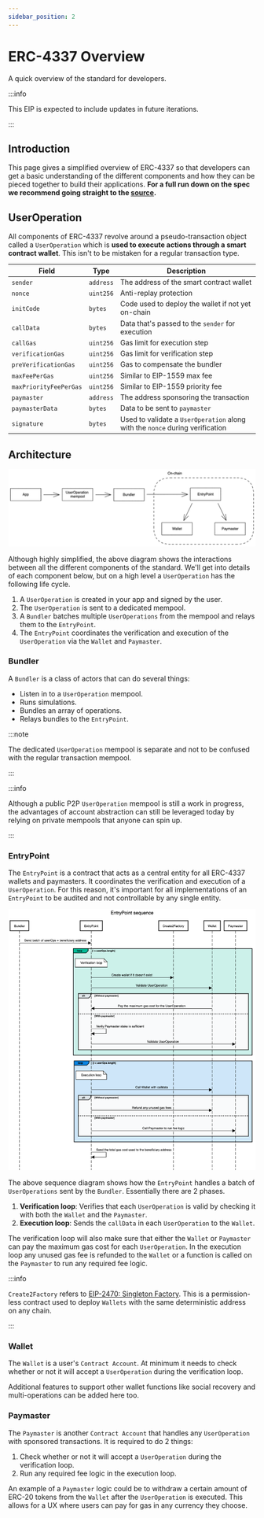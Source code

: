 ```yaml
---
sidebar_position: 2
---
```


# ERC-4337 Overview

A quick overview of the standard for developers.

:::info

This EIP is expected to include updates in future iterations.

:::

## Introduction

This page gives a simplified overview of ERC-4337 so that developers can get a basic understanding of the different components and how they can be pieced together to build their applications. **For a full run down on the spec we recommend going straight to the [source](https://eips.ethereum.org/EIPS/eip-4337).**

## UserOperation

All components of ERC-4337 revolve around a pseudo-transaction object called a `UserOperation` which is **used to execute actions through a smart contract wallet**. This isn't to be mistaken for a regular transaction type.

| Field                  | Type      | Description                                                                   |
| ---------------------- | --------- | ----------------------------------------------------------------------------- |
| `sender`               | `address` | The address of the smart contract wallet                                      |
| `nonce`                | `uint256` | Anti-replay protection                                                        |
| `initCode`             | `bytes`   | Code used to deploy the wallet if not yet on-chain                            |
| `callData`             | `bytes`   | Data that's passed to the `sender` for execution                              |
| `callGas`              | `uint256` | Gas limit for execution step                                                  |
| `verificationGas`      | `uint256` | Gas limit for verification step                                               |
| `preVerificationGas`   | `uint256` | Gas to compensate the bundler                                                 |
| `maxFeePerGas`         | `uint256` | Similar to EIP-1559 max fee                                                   |
| `maxPriorityFeePerGas` | `uint256` | Similar to EIP-1559 priority fee                                              |
| `paymaster`            | `address` | The address sponsoring the transaction                                        |
| `paymasterData`        | `bytes`   | Data to be sent to `paymaster`                                                |
| `signature`            | `bytes`   | Used to validate a `UserOperation` along with the `nonce` during verification |

## Architecture

![ERC-4337 Architecture Simplified](../../../static/img/erc4337-architecture-simplified.png)

Although highly simplified, the above diagram shows the interactions between all the different components of the standard. We'll get into details of each component below, but on a high level a `UserOperation` has the following life cycle.

1. A `UserOperation` is created in your app and signed by the user.
2. The `UserOperation` is sent to a dedicated mempool.
3. A `Bundler` batches multiple `UserOperations` from the mempool and relays them to the `EntryPoint`.
4. The `EntryPoint` coordinates the verification and execution of the `UserOperation` via the `Wallet` and `Paymaster`.

### Bundler

A `Bundler` is a class of actors that can do several things:

- Listen in to a `UserOperation` mempool.
- Runs simulations.
- Bundles an array of operations.
- Relays bundles to the `EntryPoint`.

:::note

The dedicated `UserOperation` mempool is separate and not to be confused with the regular transaction mempool.

:::

:::info

Although a public P2P `UserOperation` mempool is still a work in progress, the advantages of account abstraction can still be leveraged today by relying on private mempools that anyone can spin up.

:::

### EntryPoint

The `EntryPoint` is a contract that acts as a central entity for all ERC-4337 wallets and paymasters. It coordinates the verification and execution of a `UserOperation`. For this reason, it's important for all implementations of an `EntryPoint` to be audited and not controllable by any single entity.

![ERC-4337 EntryPoint Sequence](../../../static/img/entrypoint-sequence.png)

The above sequence diagram shows how the `EntryPoint` handles a batch of `UserOperations` sent by the `Bundler`. Essentially there are 2 phases.

1. **Verification loop**: Verifies that each `UserOperation` is valid by checking it with both the `Wallet` and the `Paymaster`.
2. **Execution loop**: Sends the `callData` in each `UserOperation` to the `Wallet`.

The verification loop will also make sure that either the `Wallet` or `Paymaster` can pay the maximum gas cost for each `UserOperation`. In the execution loop any unused gas fee is refunded to the `Wallet` or a function is called on the `Paymaster` to run any required fee logic.

:::info

`Create2Factory` refers to [EIP-2470: Singleton Factory](https://eips.ethereum.org/EIPS/eip-2470). This is a permission-less contract used to deploy `Wallets` with the same deterministic address on any chain.

:::

### Wallet

The `Wallet` is a user's `Contract Account`. At minimum it needs to check whether or not it will accept a `UserOperation` during the verification loop.

Additional features to support other wallet functions like social recovery and multi-operations can be added here too.

### Paymaster

The `Paymaster` is another `Contract Account` that handles any `UserOperation` with sponsored transactions. It is required to do 2 things:

1. Check whether or not it will accept a `UserOperation` during the verification loop.
2. Run any required fee logic in the execution loop.

An example of a `Paymaster` logic could be to withdraw a certain amount of ERC-20 tokens from the `Wallet` after the `UserOperation` is executed. This allows for a UX where users can pay for gas in any currency they choose.
